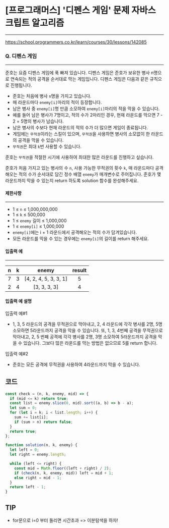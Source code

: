 # [프로그래머스] '디펜스 게임' 문제 자바스크립트 알고리즘

---

https://school.programmers.co.kr/learn/courses/30/lessons/142085

### Q. 디펜스 게임

---

준호는 요즘 디펜스 게임에 푹 빠져 있습니다. 디펜스 게임은 준호가 보유한 병사 n명으로 연속되는 적의 공격을 순서대로 막는 게임입니다. 디펜스 게임은 다음과 같은 규칙으로 진행됩니다.

- 준호는 처음에 병사 `n`명을 가지고 있습니다.
- 매 라운드마다 `enemy[i]`마리의 적이 등장합니다.
- 남은 병사 중 `enemy[i]`명 만큼 소모하여 `enemy[i]`마리의 적을 막을 수 있습니다.
- 예를 들어 남은 병사가 7명이고, 적의 수가 2마리인 경우, 현재 라운드를 막으면 7 - 2 = 5명의 병사가 남습니다.
- 남은 병사의 수보다 현재 라운드의 적의 수가 더 많으면 게임이 종료됩니다.
- 게임에는 `무적권`이라는 스킬이 있으며, `무적권`을 사용하면 병사의 소모없이 한 라운드의 공격을 막을 수 있습니다.
- `무적권`은 최대 `k`번 사용할 수 있습니다.

준호는 `무적권`을 적절한 시기에 사용하여 최대한 많은 라운드를 진행하고 싶습니다.

준호가 처음 가지고 있는 병사의 수 `n`, 사용 가능한 무적권의 횟수 `k`, 매 라운드마다 공격해오는 적의 수가 순서대로 담긴 정수 배열 `enemy`가 매개변수로 주어집니다. 준호가 몇 라운드까지 막을 수 있는지 return 하도록 solution 함수를 완성해주세요.

#### 제한사항

---

- 1 ≤ `n` ≤ 1,000,000,000
- 1 ≤ `k` ≤ 500,000
- 1 ≤ `enemy` 길이 ≤ 1,000,000
- 1 ≤ `enemy[i]` ≤ 1,000,000
- `enemy[i]`에는 i + 1 라운드에서 공격해오는 적의 수가 담겨있습니다.
- 모든 라운드를 막을 수 있는 경우에는 `enemy[i]`의 길이를 return 해주세요.

#### 입출력 예

---

|  n  |  k  |         enemy         | result |
| :-: | :-: | :-------------------: | :----: |
|  7  |  3  | [4, 2, 4, 5, 3, 3, 1] |   5    |
|  2  |  4  |     [3, 3, 3, 3]      |   4    |

#### 입출력 예 설명

입출력 예#1

- 1, 3, 5 라운드의 공격을 무적권으로 막아내고, 2, 4 라운드에 각각 병사를 2명, 5명 소모하면 5라운드까지 공격을 막을 수 있습니다. 또, 1, 3, 4번째 공격을 무적권으로 막아내고, 2, 5 번째 공격에 각각 병사를 2명, 3명 소모하여 5라운드까지 공격을 막을 수 있습니다. 그보다 많은 라운드를 막는 방법은 없으므로 5를 return 합니다.

입출력 예#2

- 준호는 모든 공격에 무적권을 사용하여 4라운드까지 막을 수 있습니다.

## 코드

```js
const check = (n, k, enemy, mid) => {
  if (mid <= k) return true;
  const list = enemy.slice(0, mid).sort((a, b) => b - a);
  let sum = 0;
  for (let i = k; i < list.length; i++) {
    sum += list[i];
    if (sum > n) return false;
  }
  return true;
};

function solution(n, k, enemy) {
  let left = 0;
  let right = enemy.length;

  while (left <= right) {
    const mid = Math.floor((left + right) / 2);
    if (check(n, k, enemy, mid)) left = mid + 1;
    else right = mid - 1;
  }
  return left - 1;
}
```

## TIP

- for문으로 i=0 부터 돌리면 시간초과 => 이분탐색을 하자!
